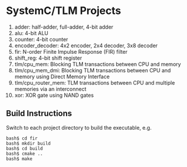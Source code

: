 # SystemC/TLM Projects

1. adder: half-adder, full-adder, 4-bit adder
2. alu: 4-bit ALU
3. counter: 4-bit counter
4. encoder_decoder: 4x2 encoder, 2x4 decoder, 3x8 decoder
5. fir: N-order Finite Impulse Response (FIR) filter
6. shift_reg: 4-bit shift register
7. tlm/cpu_mem: Blocking TLM transactions between CPU and memory
8. tlm/cpu_mem_dmi: Blocking TLM transactions between CPU and memory using Direct Memory Interface
9. tlm/cpu_router_mem: TLM transactions between CPU and multiple memories via an interconnect
10. xor: XOR gate using NAND gates

## Build Instructions

Switch to each project directory to build the executable, e.g.

```
bash$ cd fir
bash$ mkdir build
bash$ cd build
bash$ cmake ..
bash$ make
```
